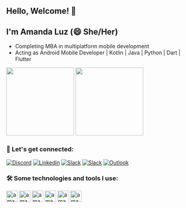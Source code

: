 ## Hello, Welcome! 👋

## I'm Amanda Luz (😄 She/Her)

- Completing MBA in multiplatform mobile development
- Acting as Android Mobile Developer | Kotlin | Java | Python | Dart | Flutter

<div>
  <img height= "180cm" src="https://github-readme-stats.vercel.app/api?username=amanddaluz&show_icons=true&theme=dracula"/>
  <img height= "180cm" src="https://github-readme-stats.vercel.app/api/top-langs/?username=amanddaluz&hide_progress=true&layout=compact&theme=dracula"/>
</div>

### 💓 Let's get connected:

[![Discord](https://img.shields.io/badge/Discord-7289DA?style=for-the-badge&logo=discord&logoColor=white)](https://discord.com/channels/@me)
[![Linkedin](https://img.shields.io/badge/LinkedIn-0077B5?style=for-the-badge&logo=linkedin&logoColor=white)]([https://discord.gg/](https://www.linkedin.com/in/amanda-luz-dev/))
[![Slack](https://img.shields.io/badge/Slack-4A154B?style=for-the-badge&logo=slack&logoColor=white)](https://app.slack.com/client/T040C9AJ7/D03H0M7JZ1R)
[![Slack](https://img.shields.io/badge/YouTube-FF0000?style=for-the-badge&logo=youtube&logoColor=white)](https://youtu.be/Kjlz1hq0UWg)
[![Outlook](https://img.shields.io/badge/Microsoft_Outlook-0078D4?style=for-the-badge&logo=microsoft-outlook&logoColor=white)](amandaomariano@hotmail.com)

### 🛠️ Some technologies and tools I use:

<div>
  <img align="center" alt="amanda_kotlin" height="30" widht="40" src="https://cdn.jsdelivr.net/gh/devicons/devicon/icons/kotlin/kotlin-original-wordmark.svg"/>
  <img align="center" alt="amanda_kotlin" height="30" widht="40" src="https://cdn.jsdelivr.net/gh/devicons/devicon/icons/android/android-plain-wordmark.svg"/>
  <img align="center" alt="amanda_kotlin" height="30" widht="40" src="https://cdn.jsdelivr.net/gh/devicons/devicon/icons/java/java-original-wordmark.svg"/>
  <img align="center" alt="amanda_kotlin" height="30" widht="40" src="https://cdn.jsdelivr.net/gh/devicons/devicon/icons/python/python-original-wordmark.svg"/>
  <img align="center" alt="amanda_kotlin" height="30" widht="40" src="https://cdn.jsdelivr.net/gh/devicons/devicon/icons/dart/dart-plain-wordmark.svg"/>
  <img align="center" alt="amanda_kotlin" height="30" widht="40" src="https://cdn.jsdelivr.net/gh/devicons/devicon/icons/flutter/flutter-original.svg"/>
</div>
